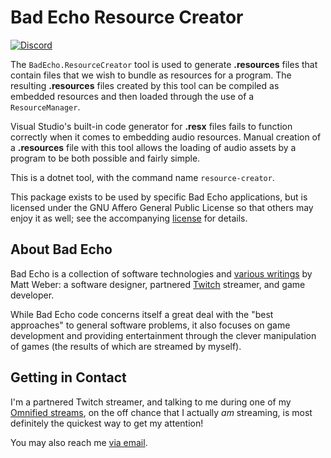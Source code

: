 ﻿# Bad Echo Resource Creator
[![Discord](https://img.shields.io/discord/348353194801364992?style=flat-square&label=Discord&logo=discord&logoColor=white&color=7289DA)](https://discord.gg/omni) 

The `BadEcho.ResourceCreator` tool is used to generate **.resources** files that contain files that we wish to bundle as resources for a program. The resulting **.resources** files created by this tool can be compiled as embedded resources and then loaded through the use of a `ResourceManager`.

Visual Studio's built-in code generator for **.resx** files fails to function correctly when it comes to embedding audio resources. Manual creation of a **.resources** file with this tool allows the loading of audio assets by a program to be both possible and fairly simple.

This is a dotnet tool, with the command name `resource-creator`.

This package exists to be used by specific Bad Echo applications, but is licensed under the GNU Affero General Public License so that others may enjoy it as well; see the accompanying [license](https://github.com/BadEcho/core/blob/master/LICENSE.md) for details.

## About Bad Echo
Bad Echo is a collection of software technologies and [various writings](https://badecho.com) by Matt Weber: a software designer, partnered [Twitch](https://twitch.tv/omni) streamer, and game developer.

While Bad Echo code concerns itself a great deal with the "best approaches" to general software problems, it also focuses on game development and providing entertainment through the clever manipulation of games (the results of which are streamed by myself).

## Getting in Contact
I'm a partnered Twitch streamer, and talking to me during one of my [Omnified streams](https://twitch.tv/omni), on the off chance that I actually _am_ streaming, is most definitely the quickest way to get my attention!

You may also reach me [via email](mailto:matt@badecho.com).